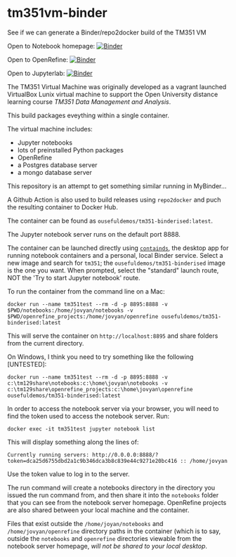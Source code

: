 # tm351vm-binder
See if we can generate a Binder/repo2docker build of the TM351 VM

Open to Notebook homepage: [![Binder](https://mybinder.org/badge_logo.svg)](https://mybinder.org/v2/gh/innovationOUtside/tm351vm-binder/master)

Open to OpenRefine: [![Binder](https://mybinder.org/badge_logo.svg)](https://mybinder.org/v2/gh/innovationOUtside/tm351vm-binder/master?urlpath=openrefine)

Open to Jupyterlab: [![Binder](https://mybinder.org/badge_logo.svg)](https://mybinder.org/v2/gh/innovationOUtside/tm351vm-binder/master?urlpath=lab)

The TM351 Virtual Machine was originally developed as a vagrant launched VirtualBox Lunix virtual machine to support the Open University distance learning course *TM351 Data Management and Analysis*.

This build packages eveything within a single container.

The virtual machine includes:

- Jupyter notebooks
- lots of preinstalled Python packages
- OpenRefine
- a Postgres database server
- a mongo database server

This repository is an attempt to get something similar running in MyBinder...

A Github Action is also used to build releases using `repo2docker` and puch the resulting container to Docker Hub.

The container can be found as `ousefuldemos/tm351-binderised:latest`.

The Jupyter notebook server runs on the default port 8888.

The container can be launched directly using [`containds`](https://containds.com/), the desktop app for running notebook containers and a personal, local Binder service. Select a new image and search for `tm351`; the `ousefuldemos/tm351-binderised` image is the one you want. When prompted, select the "standard" launch route, NOT the 'Try to start Jupyter notebook' route.

To run the container from the command line on a Mac:

`docker run --name tm351test --rm -d -p 8895:8888 -v $PWD/notebooks:/home/jovyan/notebooks -v $PWD/openrefine_projects:/home/jovyan/openrefine ousefuldemos/tm351-binderised:latest`

This will serve the container on `http://localhost:8895` and share folders from the current directory.

On Windows, I think you need to try something like the following [UNTESTED]:

`docker run --name tm351test --rm -d -p 8895:8888 -v c:\tm129share\notebooks:c:\home\jovyan\notebooks -v c:\tm129share\openrefine_projects:c:\home\jovyan\openrefine ousefuldemos/tm351-binderised:latest`

In order to access the notebook server via your browser, you will need to find the token used to access the notebook server. Run:

`docker exec -it tm351test jupyter notebook list`

This will display something along the lines of:

`Currently running servers:
http://0.0.0.0:8888/?token=dca25d6755dbd2a1c9b346dca3b8c839e44c9271e20bc416 :: /home/jovyan`

Use the token value to log in to the server.

The run command will create a notebooks directory in the directory you issued the run command from, and then share it into the `notebooks` folder that you can see from the notebook server homepage. OpenRefine projects are also shared between your local machine and the container.

Files that exist outside the `/home/joyan/notebooks` and `/home/jovyan/openrefine` directory paths in the container (which is to say, outside the `notebooks` and `openrefine` directories viewable from the notebook server homepage, *will not be shared to your local desktop*.